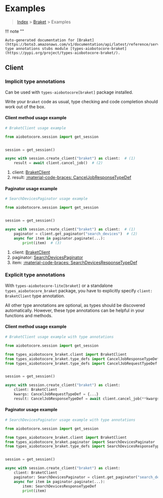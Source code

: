 # Examples

> [Index](../README.md) > [Braket](./README.md) > Examples

!!! note ""

    Auto-generated documentation for [Braket](https://boto3.amazonaws.com/v1/documentation/api/latest/reference/services/braket.html#braket)
    type annotations stubs module [types-aiobotocore-braket](https://pypi.org/project/types-aiobotocore-braket/).

## Client

### Implicit type annotations

Can be used with `types-aiobotocore[braket]` package installed.

Write your `Braket` code as usual,
type checking and code completion should work out of the box.



#### Client method usage example

```python
# BraketClient usage example

from aiobotocore.session import get_session


session = get_session()

async with session.create_client("braket") as client:  # (1)
    result = await client.cancel_job()  # (2)
```

1. client: [BraketClient](./client.md)
2. result: [:material-code-braces: CancelJobResponseTypeDef](./type_defs.md#canceljobresponsetypedef)



#### Paginator usage example

```python
# SearchDevicesPaginator usage example

from aiobotocore.session import get_session


session = get_session()

async with session.create_client("braket") as client:  # (1)
    paginator = client.get_paginator("search_devices")  # (2)
    async for item in paginator.paginate(...):
        print(item)  # (3)
```

1. client: [BraketClient](./client.md)
2. paginator: [SearchDevicesPaginator](./paginators.md#searchdevicespaginator)
3. item: [:material-code-braces: SearchDevicesResponseTypeDef](./type_defs.md#searchdevicesresponsetypedef)




### Explicit type annotations

With `types-aiobotocore-lite[braket]`
or a standalone `types_aiobotocore_braket` package, you have to explicitly specify
`client: BraketClient` type annotation.

All other type annotations are optional, as types should be discovered automatically.
However, these type annotations can be helpful in your functions and methods.


#### Client method usage example

```python
# BraketClient usage example with type annotations

from aiobotocore.session import get_session

from types_aiobotocore_braket.client import BraketClient
from types_aiobotocore_braket.type_defs import CancelJobResponseTypeDef
from types_aiobotocore_braket.type_defs import CancelJobRequestTypeDef


session = get_session()

async with session.create_client("braket") as client:
    client: BraketClient
    kwargs: CancelJobRequestTypeDef = {...}
    result: CancelJobResponseTypeDef = await client.cancel_job(**kwargs)
```



#### Paginator usage example

```python
# SearchDevicesPaginator usage example with type annotations

from aiobotocore.session import get_session

from types_aiobotocore_braket.client import BraketClient
from types_aiobotocore_braket.paginator import SearchDevicesPaginator
from types_aiobotocore_braket.type_defs import SearchDevicesResponseTypeDef


session = get_session()

async with session.create_client("braket") as client:
    client: BraketClient
    paginator: SearchDevicesPaginator = client.get_paginator("search_devices")
    async for item in paginator.paginate(...):
        item: SearchDevicesResponseTypeDef
        print(item)
```


